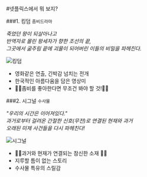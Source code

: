 
#넷플릭스에서 뭐 보지?

###1. 킹덤 
`좀비드라마`

_죽었던 왕이 되살아나고  
반역자로 몰린 왕세자가 향한 조선의 끝,  
그곳에서 굶주림 끝에 괴물이 되어버린 이들의 비밀을 파헤친다._  


![킹덤](https://lh3.googleusercontent.com/proxy/shOf_noczNp6Mb_D36EdNwuGUmx8mj80YUVQlY_CLUT2nHdSxZfWi6FuUJIm0mpjN4KO960fOI1ALSUOMBoQcp5ddjjSJNfTY-XI7MjEqp2R_9vdQqoAWM4)  

    
+ 영화같은 연출, 긴박감 넘치는 전개
+ 한국적인 아름다움을 담은 영상미
+ 🧟‍♀️좀비를 좋아한다면 무조건 봐야 할 것!🧟‍♂️  

  

###2. 시그널
`수사물`  

_"우리의 시간은 이어져있다."  
과거로부터 걸려온 간절한 신호(무전)로 연결된 현재와 과거  
오래된 미제 사건들을 다시 파헤친다!_  

![시그널](https://pds.joins.com/news/component/htmlphoto_mmdata/201909/19/htm_2019091917231278080.jpg)  

+ 👮‍♀️과거와 현재가 연결되는 참신한 소재 👮‍♂️
+ 지루할 틈이 없는 스토리
+ 수사물 특유의 스릴감


 